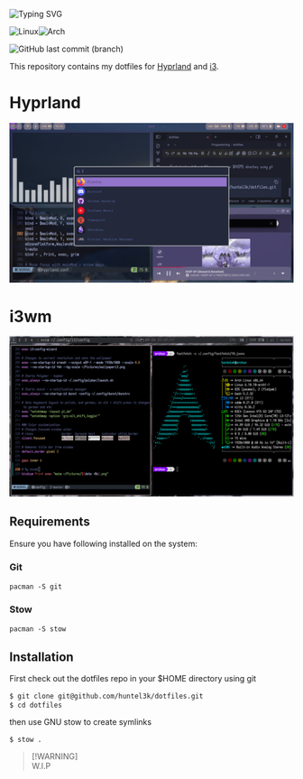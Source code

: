 ![Typing SVG](https://readme-typing-svg.herokuapp.com?font=Iosevka&size=25&pause=1000&color=8F1DA0&center=true&vCenter=true&width=806&height=100&lines=~%2Fdotfiles)

![Linux](https://img.shields.io/badge/Linux-FCC624?style=for-the-badge&logo=linux&logoColor=black)![Arch](https://img.shields.io/badge/Arch%20Linux-1793D1?logo=arch-linux&logoColor=fff&style=for-the-badge)

![GitHub last commit (branch)](https://img.shields.io/github/last-commit/huntel3k/dotfiles/master)

This repository contains my dotfiles for [Hyprland](https://hyprland.org) and [i3](https://i3wm.org).

# Hyprland
![Hyprland](./hyprland.png) 
# i3wm
![i3wm](./i3wm.png)


## Requirements

Ensure you have following installed on the system:

### Git 

```
pacman -S git
```

### Stow

```
pacman -S stow
```

## Installation

First check out the dotfiles repo in your $HOME directory using git

```
$ git clone git@github.com/huntel3k/dotfiles.git
$ cd dotfiles
```

then use GNU stow to create symlinks

```
$ stow .
```

> [!WARNING]\
> W.I.P


